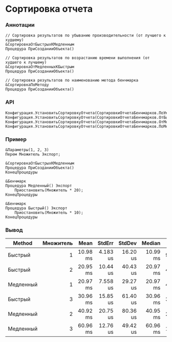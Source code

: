 # Сортировка отчета

### Аннотации

```bsl
// Сортировка результатов по убыванию производительности (от лучшего к худшему)
&СортировкаОтБыстрыхКМедленным
Процедура ПриСозданииОбъекта()

// Сортировка результатов по возрастанию времени выполнения (от худшего к лучшему)
&СортировкаОтМедленныхКБыстрым
Процедура ПриСозданииОбъекта()

// Сортировка результатов по наименованию метода бенчмарка
&СортировкаПоМетоду
Процедура ПриСозданииОбъекта()
```

### API

```bsl
Конфигурация.УстановитьСортировкуОтчета(СортировкиОтчетаБенчмарков.ПоУмолчанию);
Конфигурация.УстановитьСортировкуОтчета(СортировкиОтчетаБенчмарков.ОтБыстрыхКМедленным);
Конфигурация.УстановитьСортировкуОтчета(СортировкиОтчетаБенчмарков.ОтМедленныхКБыстрым);
Конфигурация.УстановитьСортировкуОтчета(СортировкиОтчетаБенчмарков.ПоМетоду);
```

### Пример

```bsl
&Параметры(1, 2, 3)
Перем Множитель Экспорт;

&СортировкаОтБыстрыхКМедленным
Процедура ПриСозданииОбъекта()
КонецПроцедуры

&Бенчмарк
Процедура Медленный() Экспорт
	Приостановить(Множитель * 20);
КонецПроцедуры

&Бенчмарк
Процедура Быстрый() Экспорт
	Приостановить(Множитель * 10);
КонецПроцедуры
```

### Вывод

| Method    | Множитель |     Mean |   StdErr |   StdDev |   Median |  Op/s |
|-----------|----------:|---------:|---------:|---------:|---------:|------:|
| Быстрый   |         1 | 10.98 ms | 4.183 us | 16.20 us | 10.99 ms | 91.04 |
| Быстрый   |         2 | 20.95 ms | 10.44 us | 40.43 us | 20.97 ms | 47.72 |
| Медленный |         1 | 20.97 ms | 7.558 us | 29.27 us | 20.97 ms | 47.70 |
| Быстрый   |         3 | 30.96 ms | 15.85 us | 61.40 us | 30.96 ms | 32.30 |
| Медленный |         2 | 40.92 ms | 20.75 us | 80.36 us | 40.95 ms | 24.44 |
| Медленный |         3 | 60.96 ms | 12.76 us | 49.42 us | 60.96 ms | 16.40 |

